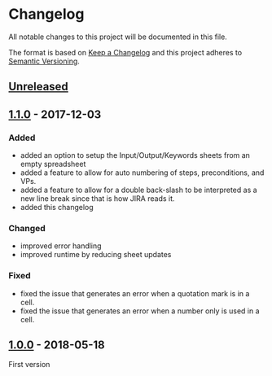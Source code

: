 # Changelog
All notable changes to this project will be documented in this file.

The format is based on [Keep a Changelog](https://keepachangelog.com/en/1.0.0/)
and this project adheres to [Semantic Versioning](https://semver.org/spec/v2.0.0.html).

## [Unreleased]

## [1.1.0] - 2017-12-03
### Added
- added an option to setup the Input/Output/Keywords sheets from an empty spreadsheet
- added a feature to allow for auto numbering of steps, preconditions, and VPs.
- added a feature to allow for a double back-slash to be interpreted as a new line break since that is how JIRA reads it.
- added this changelog

### Changed
- improved error handling
- improved runtime by reducing sheet updates

### Fixed
- fixed the issue that generates an error when a quotation mark is in a cell.
- fixed the issue that generates an error when a number only is used in a cell.

## [1.0.0] - 2018-05-18
First version

[Unreleased]: https://github.com/mfekadu/JiraTestTool/compare/v1.0.0...HEAD
[1.1.0]: https://github.com/mfekadu/JiraTestTool/compare/v1.0.0...v1.1.0
[1.0.0]: https://github.com/mfekadu/JiraTestTool/releases/tag/v1.0.0
